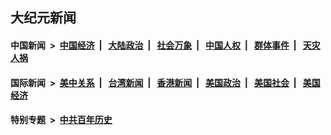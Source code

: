 ## 大纪元新闻

#### 中国新闻 &nbsp;>&nbsp; [中国经济](indexes/ncid283/README.md?04171645) &nbsp;| &nbsp; [大陆政治](indexes/ncid277/README.md?04171645) &nbsp;| &nbsp; [社会万象](indexes/ncid282/README.md?04171645) &nbsp;| &nbsp; [中国人权](indexes/ncid278/README.md?04171645) &nbsp;| &nbsp; [群体事件](indexes/ncid279/README.md?04171645) &nbsp;| &nbsp; [天灾人祸](indexes/ncid280/README.md?04171645)

#### 国际新闻 &nbsp;>&nbsp; [美中关系](indexes/nf1412576/README.md?04171645) &nbsp;| &nbsp; [台湾新闻](indexes/ncid1349361/README.md?04171645) &nbsp;| &nbsp; [香港新闻](indexes/ncid1349362/README.md?04171645) &nbsp;| &nbsp; [美国政治](indexes/ncid1078159/README.md?04171645) &nbsp;| &nbsp; [美国社会](indexes/ncid1078160/README.md?04171645) &nbsp;| &nbsp; [美国经济](indexes/ncid1078158/README.md?04171645)

#### 特别专题 &nbsp;>&nbsp; [中共百年历史](https://github.com/epoch-news/epoch-special/blob/master/README.md?04171645)  
